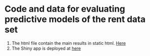 # Code and data for evaluating predictive models of the rent data set

1.  The html file contain the main results in static html. [Here](https://htmlpreview.github.io/?https://github.com/gexijin/stat442/blob/main/Comparing-models-static-version.html)
2.  The Shiny app is deployed at [here](https://sdsucamp.shinyapps.io/rent/)
